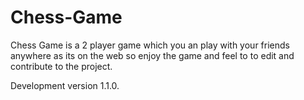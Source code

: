 # Chess-Game
Chess Game is a 2 player game which you an play with your friends anywhere as its on the web so enjoy the game and feel to to edit and contribute to the project.

Development version 1.1.0.
